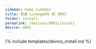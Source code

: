 ```yaml
---
sidebar: home_sidebar
title: 安装 LineageOS 到 d801
folder: install
permalink: /devices/d801/install
device: d801
---
```

{% include templates/device_install.md %}
